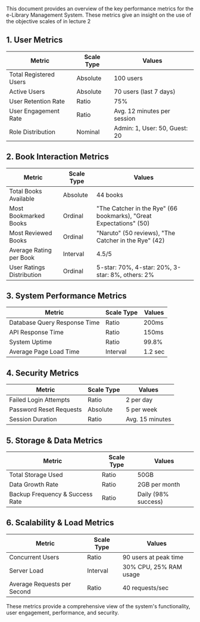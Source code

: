 This document provides an overview of the key performance metrics for the e-Library Management System. These metrics give an insight on the use of the objective scales of in lecture 2

## 1. User Metrics

| Metric                   | Scale Type | Values                        |
|--------------------------|------------|-------------------------------|
| Total Registered Users   | Absolute   | 100 users                     |
| Active Users             | Absolute   | 70 users (last 7 days)        |
| User Retention Rate      | Ratio      | 75%                           |
| User Engagement Rate     | Ratio      | Avg. 12 minutes per session   |
| Role Distribution        | Nominal    | Admin: 1, User: 50, Guest: 20 |

## 2. Book Interaction Metrics

| Metric                    | Scale Type | Values                                                             |
|---------------------------|------------|--------------------------------------------------------------------|
| Total Books Available     | Absolute   | 44 books                                                           |
| Most Bookmarked Books     | Ordinal    | "The Catcher in the Rye" (66 bookmarks), "Great Expectations" (50) |
| Most Reviewed Books       | Ordinal    | "Naruto" (50 reviews), "The Catcher in the Rye" (42)               |
| Average Rating per Book   | Interval   | 4.5/5                                                              |
| User Ratings Distribution | Ordinal    | 5-star: 70%, 4-star: 20%, 3-star: 8%, others: 2%                   |

## 3. System Performance Metrics

| Metric                       | Scale Type | Values         |
|------------------------------|------------|----------------|
| Database Query Response Time | Ratio      | 200ms          |
| API Response Time            | Ratio      | 150ms          |
| System Uptime                | Ratio      | 99.8%          |
| Average Page Load Time       | Interval   | 1.2 sec        |

## 4. Security Metrics

| Metric                     | Scale Type | Values          |
|----------------------------|------------|-----------------|
| Failed Login Attempts      | Ratio      | 2 per day       |
| Password Reset Requests    | Absolute   | 5 per week      |
| Session Duration           | Ratio      | Avg. 15 minutes |

## 5. Storage & Data Metrics

| Metric                          | Scale Type | Values              |
|---------------------------------|------------|---------------------|
| Total Storage Used              | Ratio      | 50GB                |
| Data Growth Rate                | Ratio      | 2GB per month       |
| Backup Frequency & Success Rate | Ratio      | Daily (98% success) |

## 6. Scalability & Load Metrics

| Metric                      | Scale Type | Values                |
|-----------------------------|------------|-----------------------|
| Concurrent Users            | Ratio      | 90 users at peak time |
| Server Load                 | Interval   | 30% CPU, 25% RAM usage|
| Average Requests per Second | Ratio      | 40 requests/sec       |

These metrics provide a comprehensive view of the system's functionality, user engagement, performance, and security.
